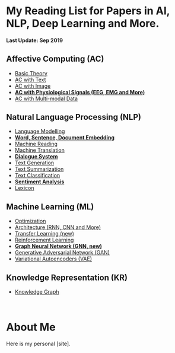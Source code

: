 # My Reading List for Papers in AI, NLP, Deep Learning and More.

#### Last Update: Sep 2019

## Affective Computing (AC)

 - [Basic Theory](./AC/AC_theory.md)
 - [AC with Text](./AC/AC_text.md)
 - [AC with Image](./AC/AC_image.md)
 - [**AC with Physiological Signals (EEG, EMG and More)**](./AC/AC_physiological.md)
 - [AC with Multi-modal Data](./AC/AC_multimodal.md)

## Natural Language Processing (NLP)

 - [Language Modelling](./NLP/NLP_modelling.md)
 - [**Word, Sentence, Document Embedding** ](./NLP/NLP_embedding.md)
 - [Machine Reading](./NLP/NLP_reading.md)
 - [Machine Translation](./NLP/NLP_translation.md)
 - [**Dialogue System**](./NLP/NLP_dialogue.md)
 - [Text Generation](./NLP/NLP_generation.md)
 - [Text Summarization](./NLP/NLP_summarization.md)
 - [Text Classification](./NLP/NLP_classification.md)
 - [**Sentiment Analysis**](./NLP/NLP_sentiment.md)
 - [Lexicon](./NLP/NLP_lexicon.md)

## Machine Learning (ML)

 - [Optimization](./ML/ML_optimization.md)
 - [Architecture (RNN, CNN and More)](./ML/ML_architecture.md)
 - [Transfer Learning (new)](./ML/ML_transfer.md)
 - [Reinforcement Learning](./ML/ML_reinforcement.md)
 - [**Graph Neural Network (GNN, new)**](./ML/ML_GNN.md)
 - [Generative Adversarial Network (GAN)](./ML/ML_GAN.md)
 - [Variational Autoencoders (VAE)](./ML/ML_VAE.md)

## Knowledge Representation (KR)

 - [Knowledge Graph](./KR/KR_graph.md)


<!---
## Computer Vision (CV)
 - [Reasoning](./KR/KR_reasoning.md)
 - [Image Classification](./CV/CV_classification.md)
 - [Instance Segmentation](./CV/CV_segmentation.md)
 - [Visual Question Answering](./CV/CV_visual_QA.md)
 - [Image Captioning](./CV/CV_captioning.md)
 - [Image Generation](./CV/CV_generation.md)
--->

<br/>

# About Me


Here is my personal [site].


<!--stackedit_data:
eyJoaXN0b3J5IjpbLTMzODE2MzM2MywtMTEzMTM1NTQ3NCwtMT
ExMjE2MjIwMywxMzkyODg0NDg1LDk4MTA0ODA5Nyw0MTEzMzM2
OSwtMTgxMDAyNzYyOSwtNTg0Njk3OTk1LC0xMTAzNzg3ODU5LD
E5MTAxODk0MTcsLTQzOTMwMjYxNSwtOTkxODE0ODcwLC05ODgx
MDUxMjIsLTM4Mzg2NDQzNSwtODY5MTIzMjgxLC0xNzQ4NzMxOD
M3LC0xMDE2ODgyNDI5LDE5Mjc0MjI2ODIsNTIyMDU4MzIwLC0x
MTQ1MDA4NzQ0XX0=
-->